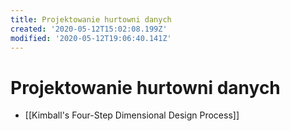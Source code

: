 ```yaml
---
title: Projektowanie hurtowni danych
created: '2020-05-12T15:02:08.199Z'
modified: '2020-05-12T19:06:40.141Z'
---
```


# Projektowanie hurtowni danych

* [[Kimball's Four-Step Dimensional Design Process]]
